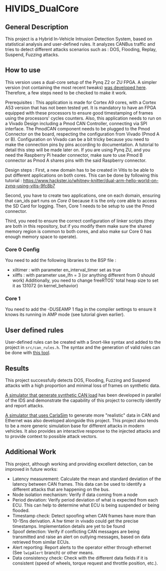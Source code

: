 # HIVIDS_DualCore

## General Description
This project is a Hybrid In-Vehicle Intrusion Detection System, based on statistical analysis and user-defined rules.
It analyzes CANBus traffic and tries to detect different attacks scenarios such as : DOS, Flooding, Replay, Suspend, Fuzzing attacks.

## How to use
This version uses a dual-core setup of the Pynq Z2 or ZU FPGA. A simpler version (not containing the most recent tweaks) [was developed here](https://github.com/BastienMtn/HIVIDS). Therefore, a few steps need to be checked to make it work.

Prerequisites : This application is made for Cortex A9 cores, with a Cortex A53 version that has not been tested yet. It is mandatory to have an FPGA equipped with these processors to ensure good timestamping of frames using the processors' cycles counters.
Also, this application needs to run on a Vivado Design including a Pmod CAN Controller, connecting via SPI interface. The PmodCAN component needs to be plugged to the Pmod Connector on the board, respecting the configuration from Vivado (Pmod A or B). Configuration on Vivado can be a bit tricky because you need to make the connection pins by pins according to documentation. A tutorial to detail this step will be made later on.
If you are using Pynq ZU, and you need the Raspberry Pi header connector, make sure to use Pmod B connector as Pmod A shares pins with the said Raspberry connector.

Design steps :
First, a new domain has to be created in Vitis to be able to put different applications on both cores. This can be done by following this tutorial :
https://www.hackster.io/whitney-knitter/dual-arm-hello-world-on-zynq-using-vitis-9fc8b7

Second, you have to create two applications, one on each domain, ensuring that can_ids part runs on *Core 0* because it is the only core able to access the SD Card for logging.
Then, Core 1 needs to be setup to use the Pmod connector.

Third, you need to ensure the correct configuration of linker scripts (they are both in this repository, but if you modify them make sure the shared memory region is common to both cores, and also make sur Core 0 has enough memory space to operate).

### Core 0 Config
You need to add the following libraries to the BSP file :
- xiltimer : with parameter en_interval_timer set as true
- xilffs : with parameter use_lfn = 3 (or anything different from 0 should work)
Additionally, you need to change freeRTOS' total heap size to set it as 131072 (in kernel_behavior)

### Core 1
You need to add the -DUSEAMP 1 flag in the compiler settings to ensure it knows its running in AMP mode (see tutorial given earlier).

## User defined rules

User-defined rules can be created with a Snort-like syntax and added to the project in `src/can_rules.h`.
The syntax and the generation of valid rules can be done with [this tool](https://github.com/BastienMtn/HIVIDS_RuleParser).

## Results
This project successfully detects DOS, Flooding, Fuzzing and Suspend attacks with a high proportion and minimal loss of frames on synthetic data.

[A simulator that generate synthetic CAN load](https://github.com/BastienMtn/CAN_Simulator) has been developed in parallel of the IDS and demonstrate the capability of this project to correctly identify and report attacks.

[A simulator that uses CarlaSim](https://github.com/BBArikL/carlasim-can-bridge) to generate more "realistic" data in CAN and Ethernet was also developed alongside this project.
This project also tends to be a more generic simulation base for different attacks in modern vehicles.
It also provides an interactive response to the injected attacks and to provide context to possible attack vectors.

## Additional Work
This project, although working and providing excellent detection, can be improved in future works:
- Latency measurement: Calculate the mean and standard deviation of the latency between CAN frames. This data can be used to identify a different attacks that are happening on the bus.
- Node isolation mechanism: Verify if data coming from a node 
- Period deviation: Verify period deviation of what is expected from each ECU. This can help to determine what ECU is being suspended or being flooded.
- Timestamp check: Detect spoofing when CAN frames have more than 10-15ns derivation. A hw timer in vivado could get the precise timestamps. Implementation details are yet to be found
- Spoof detection: Verify if conflicting CAN messages are being transmitted and raise an alert on outlying messages, based on data retrieved from similar ECUs.
- Alert reporting: Report alerts to the operator either through ethernet (See `lwipAlert` branch) or other means.
- Data consistency check: Check with the different data fields if it is consistent (speed of wheels, torque request and throttle position, etc.).